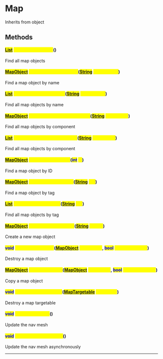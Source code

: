 # Map
Inherits from object
## Methods
#### <mark style="color:blue;">[List](../objects/List.md)</mark> <mark style="color:yellow;">FindAllMapObjects</mark>()
Find all map objects
#### <mark style="color:blue;">[MapObject](../objects/MapObject.md)</mark> <mark style="color:yellow;">FindMapObjectByName</mark>(<mark style="color:blue;">[String](../static/String.md)</mark> <mark style="color:yellow;">objectName</mark>)
Find a map object by name
#### <mark style="color:blue;">[List](../objects/List.md)</mark> <mark style="color:yellow;">FindMapObjectsByName</mark>(<mark style="color:blue;">[String](../static/String.md)</mark> <mark style="color:yellow;">objectName</mark>)
Find all map objects by name
#### <mark style="color:blue;">[MapObject](../objects/MapObject.md)</mark> <mark style="color:yellow;">FindMapObjectByComponent</mark>(<mark style="color:blue;">[String](../static/String.md)</mark> <mark style="color:yellow;">className</mark>)
Find all map objects by component
#### <mark style="color:blue;">[List](../objects/List.md)</mark> <mark style="color:yellow;">FindMapObjectsByComponent</mark>(<mark style="color:blue;">[String](../static/String.md)</mark> <mark style="color:yellow;">className</mark>)
Find all map objects by component
#### <mark style="color:blue;">[MapObject](../objects/MapObject.md)</mark> <mark style="color:yellow;">FindMapObjectByID</mark>(<mark style="color:blue;">int</mark> <mark style="color:yellow;">id</mark>)
Find a map object by ID
#### <mark style="color:blue;">[MapObject](../objects/MapObject.md)</mark> <mark style="color:yellow;">FindMapObjectByTag</mark>(<mark style="color:blue;">[String](../static/String.md)</mark> <mark style="color:yellow;">tag</mark>)
Find a map object by tag
#### <mark style="color:blue;">[List](../objects/List.md)</mark> <mark style="color:yellow;">FindMapObjectsByTag</mark>(<mark style="color:blue;">[String](../static/String.md)</mark> <mark style="color:yellow;">tag</mark>)
Find all map objects by tag
#### <mark style="color:blue;">[MapObject](../objects/MapObject.md)</mark> <mark style="color:yellow;">CreateMapObjectRaw</mark>(<mark style="color:blue;">[String](../static/String.md)</mark> <mark style="color:yellow;">prefab</mark>)
Create a new map object
#### <mark style="color:blue;">void</mark> <mark style="color:yellow;">DestroyMapObject</mark>(<mark style="color:blue;">[MapObject](../objects/MapObject.md)</mark> <mark style="color:yellow;">mapObject</mark>, <mark style="color:blue;">bool</mark> <mark style="color:yellow;">includeChildren</mark>)
Destroy a map object
#### <mark style="color:blue;">[MapObject](../objects/MapObject.md)</mark> <mark style="color:yellow;">CopyMapObject</mark>(<mark style="color:blue;">[MapObject](../objects/MapObject.md)</mark> <mark style="color:yellow;">mapObject</mark>, <mark style="color:blue;">bool</mark> <mark style="color:yellow;">includeChildren</mark>)
Copy a map object
#### <mark style="color:blue;">void</mark> <mark style="color:yellow;">DestroyMapTargetable</mark>(<mark style="color:blue;">[MapTargetable](../objects/MapTargetable.md)</mark> <mark style="color:yellow;">targetable</mark>)
Destroy a map targetable
#### <mark style="color:blue;">void</mark> <mark style="color:yellow;">UpdateNavMesh</mark>()
Update the nav mesh
#### <mark style="color:blue;">void</mark> <mark style="color:yellow;">UpdateNavMeshAsync</mark>()
Update the nav mesh asynchronously

---

